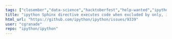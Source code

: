 ```yaml
---
tags: ["closember","data-science","hacktoberfest","help-wanted","ipython","jupyter","notebook","python","repl","spec-0000"]
title: "ipython Sphinx directive executes code when excluded by only, ifconfig"
html_url: "https://github.com/ipython/ipython/issues/9339"
user: "cgranade"
repo: "ipython/ipython"
---
```



